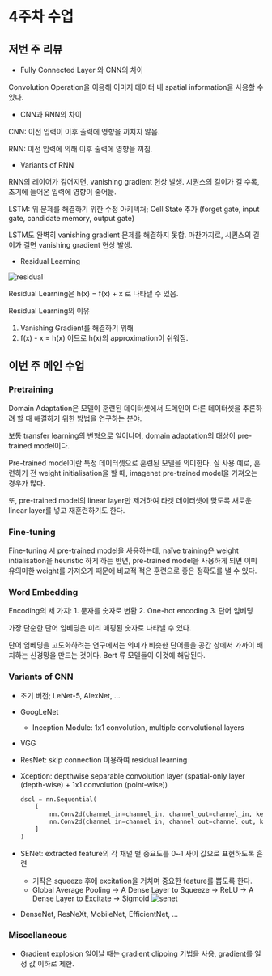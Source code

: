 # 4주차 수업

## 저번 주 리뷰

- Fully Connected Layer 와 CNN의 차이

Convolution Operation을 이용해 이미지 데이터 내 spatial information을 사용할 수 있다.

- CNN과 RNN의 차이

CNN: 이전 입력이 이후 출력에 영향을 끼치지 않음.

RNN: 이전 입력에 의해 이후 출력에 영향을 끼침.

- Variants of RNN

RNN의 레이어가 깊어지면, vanishing gradient 현상 발생. 시퀀스의 길이가 길 수록, 초기에 들어온 입력에 영향이 줄어듦.

LSTM: 위 문제를 해결하기 위한 수정 아키텍처; Cell State 추가 (forget gate, input gate, candidate memory, output gate)

LSTM도 완벽히 vanishing gradient 문제를 해결하지 못함. 마찬가지로, 시퀀스의 길이가 길면 vanishing gradient 현상 발생.

- Residual Learning

![residual](https://miro.medium.com/v2/resize:fit:868/0*sGlmENAXIZhSqyFZ)

Residual Learning은 h(x) = f(x) + x 로 나타낼 수 있음.

Residual Learning의 이유

1. Vanishing Gradient를 해결하기 위해
2. f(x) - x = h(x) 이므로 h(x)의 approximation이 쉬워짐.

## 이번 주 메인 수업

### Pretraining

Domain Adaptation은 모델이 훈련된 데이터셋에서 도메인이 다른 데이터셋을 추론하려 할 때 해결하기 위한 방법을 연구하는 분야.

보통 transfer learning의 변형으로 일어나며, domain adaptation의 대상이 pre-trained model이다.

Pre-trained model이란 특정 데이터셋으로 훈련된 모델을 의미한다. 실 사용 예로, 훈련하기 전 weight initialisation을 할 때, imagenet pre-trained model을 가져오는 경우가 많다.

또, pre-trained model의 linear layer만 제거하여 타겟 데이터셋에 맞도록 새로운 linear layer를 넣고 재훈련하기도 한다.

### Fine-tuning

Fine-tuning 시 pre-trained model을 사용하는데, naïve training은 weight intialisation을 heuristic 하게 하는 반면, pre-trained model을 사용하게 되면 이미 유의미한 weight를 가져오기 때문에 비교적 적은 훈련으로 좋은 정확도를 낼 수 있다.

### Word Embedding

Encoding의 세 가지: 1. 문자를 숫자로 변환 2. One-hot encoding 3. 단어 임베딩

가장 단순한 단어 임베딩은 미리 매핑된 숫자로 나타낼 수 있다.

단어 임베딩을 고도화하려는 연구에서는 의미가 비슷한 단어들을 공간 상에서 가까이 배치하는 신경망을 만드는 것이다. Bert 류 모델들이 이것에 해당된다.

### Variants of CNN

- 초기 버전; LeNet-5, AlexNet, ...
- GoogLeNet
  - Inception Module: 1x1 convolution, multiple convolutional layers
- VGG
- ResNet: skip connection 이용하여 residual learning
- Xception: depthwise separable convolution layer (spatial-only layer (depth-wise) + 1x1 convolution (point-wise))
  ```python
  dscl = nn.Sequential(
      [
          nn.Conv2d(channel_in=channel_in, channel_out=channel_in, kernel=(3, 3))     # depth-wise
          nn.Conv2d(channel_in=channel_in, channel_out=channel_out, kernel=(1, 1))    # point-wise
      ]
  )
  ```
- SENet: extracted feature의 각 채널 별 중요도를 0~1 사이 값으로 표현하도록 훈련

  - 기작은 squeeze 후에 excitation을 거치며 중요한 feature를 뽑도록 한다.
  - Global Average Pooling -> A Dense Layer to Squeeze -> ReLU -> A Dense Layer to Excitate -> Sigmoid
    ![senet](https://miro.medium.com/v2/resize:fit:1120/1*MI4Kc8RPimJi5YZiPuG8Nw.png)

- DenseNet, ResNeXt, MobileNet, EfficientNet, ...

### Miscellaneous

- Gradient explosion 일어날 때는 gradient clipping 기법을 사용, gradient를 일정 값 이하로 제한.
